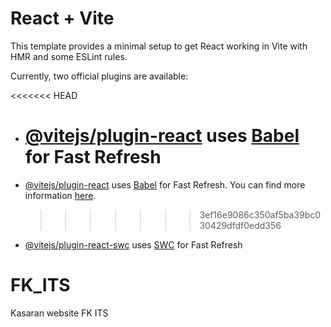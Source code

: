 # React + Vite

This template provides a minimal setup to get React working in Vite with HMR and some ESLint rules.

Currently, two official plugins are available:

<<<<<<< HEAD

- # [@vitejs/plugin-react](https://github.com/vitejs/vite-plugin-react/blob/main/packages/plugin-react/README.md) uses [Babel](https://babeljs.io/) for Fast Refresh
- [@vitejs/plugin-react](https://github.com/vitejs/vite-plugin-react/blob/main/packages/plugin-react/README.md) uses [Babel](https://babeljs.io/) for Fast Refresh. You can find more information [here](https://github.com/vitejs/vite-plugin-react/blob/main/packages/plugin-react/README.md).
  > > > > > > > 3ef16e9086c350af5ba39bc030429dfdf0edd356
- [@vitejs/plugin-react-swc](https://github.com/vitejs/vite-plugin-react-swc) uses [SWC](https://swc.rs/) for Fast Refresh

# FK_ITS

Kasaran website FK ITS
